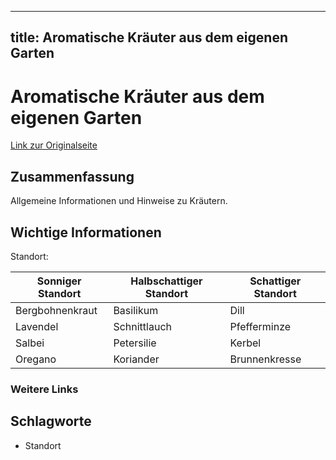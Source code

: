 --------------------
title: Aromatische Kräuter aus dem eigenen Garten
--------------------

# Aromatische Kräuter aus dem eigenen Garten

[Link zur Originalseite](https://www.dehner.de/ratgeber/pflanzen-tipps/ratgeber-kraeuter/)

## Zusammenfassung

Allgemeine Informationen und Hinweise zu Kräutern.

## Wichtige Informationen

Standort:

| Sonniger Standort | Halbschattiger Standort | Schattiger Standort |
|-------------------|-------------------------|---------------------|
| Bergbohnenkraut   | Basilikum               | Dill                |
| Lavendel          | Schnittlauch            | Pfefferminze        |
| Salbei            | Petersilie              | Kerbel              |
| Oregano           | Koriander               | Brunnenkresse       |


### Weitere Links

## Schlagworte

* Standort

